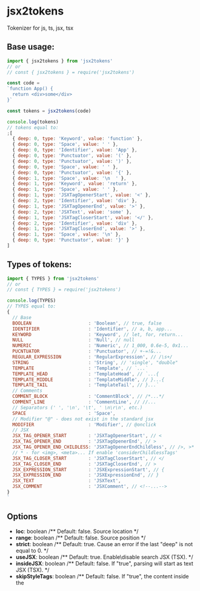 # jsx2tokens

Tokenizer for js, ts, jsx, tsx

## Base usage:

```js
import { jsx2tokens } from 'jsx2tokens'
// or 
// const { jsx2tokens } = require('jsx2tokens')

const code =
`function App() {
  return <div>some</div>
}`

const tokens = jsx2tokens(code)

console.log(tokens)
// tokens equal to:
;[
  { deep: 0, type: 'Keyword', value: 'function' },
  { deep: 0, type: 'Space', value: ' ' },
  { deep: 0, type: 'Identifier', value: 'App' },
  { deep: 0, type: 'Punctuator', value: '(' },
  { deep: 0, type: 'Punctuator', value: ')' },
  { deep: 0, type: 'Space', value: ' ' },
  { deep: 0, type: 'Punctuator', value: '{' },
  { deep: 1, type: 'Space', value: '\n  ' },
  { deep: 1, type: 'Keyword', value: 'return' },
  { deep: 1, type: 'Space', value: ' ' },
  { deep: 1, type: 'JSXTagOpenerStart', value: '<' },
  { deep: 2, type: 'Identifier', value: 'div' },
  { deep: 1, type: 'JSXTagOpenerEnd', value: '>' },
  { deep: 2, type: 'JSXText', value: 'some' },
  { deep: 1, type: 'JSXTagCloserStart', value: '</' },
  { deep: 2, type: 'Identifier', value: 'div' },
  { deep: 1, type: 'JSXTagCloserEnd', value: '>' },
  { deep: 1, type: 'Space', value: '\n' },
  { deep: 0, type: 'Punctuator', value: '}' }
]
```

## Types of tokens:

```js
import { TYPES } from 'jsx2tokens'
// or 
// const { TYPES } = require('jsx2tokens')

console.log(TYPES)
// TYPES equal to:
{
  // Base
  BOOLEAN                     : 'Boolean', // true, false
  IDENTIFIER                  : 'Identifier', // a, b, app...
  KEYWORD                     : 'Keyword', // let, for, return...
  NULL                        : 'Null', // null
  NUMERIC                     : 'Numeric', // 1_000, 0.6e-5, 0x1...
  PUCNTUATOR                  : 'Punctuator', // +-=!&...
  REGULAR_EXPRESSION          : 'RegularExpression', // /\s+/
  STRING                      : 'String', // 'single', "double"
  TEMPLATE                    : 'Template', // `...`
  TEMPLATE_HEAD               : 'TemplateHead', // `...{
  TEMPLATE_MIDDLE             : 'TemplateMiddle', // }...{
  TEMPLATE_TAIL               : 'TemplateTail', // }...`
  // Comments
  COMMENT_BLOCK               : 'CommentBlock', // /*...*/
  COMMENT_LINE                : 'CommentLine', // //...
  // Separators (' ', '\n', '\t', ' \n\r\n', etc.)
  SPACE                       : 'Space',
  // Modifier "@" - does not exist in the standard jsx
  MODIFIER                    : 'Modifier', // @onclick
  // JSX
  JSX_TAG_OPENER_START        : 'JSXTagOpenerStart', // <
  JSX_TAG_OPENER_END          : 'JSXTagOpenerEnd', // >
  JSX_TAG_OPENER_END_CHILDLESS: 'JSXTagOpenerEndChildless', // />, >*
  // * - for <img>, <meta>... If enable 'considerChildlessTags'
  JSX_TAG_CLOSER_START        : 'JSXTagCloserStart', // </
  JSX_TAG_CLOSER_END          : 'JSXTagCloserEnd', // >
  JSX_EXPRESSION_START        : 'JSXExpressionStart', // {
  JSX_EXPRESSION_END          : 'JSXExpressionEnd', // }
  JSX_TEXT                    : 'JSXText',
  JSX_COMMENT                 : 'JSXComment', // <!--...-->
} 
`
```

## Options

- **loc**: boolean  /** Default: false. Source location */
- **range**: boolean  /** Default: false. Source position */
- **strict**: boolean  /** Default: true. Cause an error if the last "deep" is not equal to 0. */
- **useJSX**: boolean  /** Default: true. Enable\disable search JSX (TSX). */
- **insideJSX**: boolean  /** Default: false. If "true", parsing will start as text JSX (TSX). */
- **skipStyleTags**: boolean  /** Default: false. If "true", the content inside the <style> will only be JSXText. */
- **skipScriptTags**: boolean  /** Default: false. If "true", the content inside the <script> will only be JSXText. */
- **parseScriptTags**: boolean  /** Default: false. If "true", the content inside the <script> will be tokenized. */
- **considerChildlessTags**: boolean /** Default: false. If "true", the <img> and other childless tags will be like <img/>. */
- **proxy**: ((v: TypeToken, k: number, a: TypeToken[], proxyCtx) => boolean | void) /** Default: noop. Middleware like */
- **proxyCtx**: any /** Default: {}. Advanced context for proxy */

### Loc and range:

```js
import { jsx2tokens } from 'jsx2tokens'

const code = 'a = 12'
const tokens = jsx2tokens(code, {
  loc  : true,
  range: true
})

console.log(tokens)
// tokens equal to:
;[
  {
    deep : 0,
    type : 'Identifier',
    value: 'a',
    loc  : {
      start: { line: 1, column: 0 },
      end  : { line: 1, column: 1 }
    },
    range: [0, 1]
  },
  {
    deep : 0,
    type : 'Space',
    value: ' ',
    loc  : {
      start: { line: 1, column: 1 },
      end  : { line: 1, column: 2 }
    },
    range: [1, 2]
  },
  {
    deep : 0,
    type : 'Punctuator',
    value: '=',
    loc  : {
      start: { line: 1, column: 2 },
      end  : { line: 1, column: 3 }
    },
    range: [2, 3]
  },
  {
    deep : 0,
    type : 'Space',
    value: ' ',
    loc  : {
      start: { line: 1, column: 3 },
      end  : { line: 1, column: 4 }
    },
    range: [3, 4]
  },
  {
    deep : 0,
    type : 'Numeric',
    value: '12',
    loc  : {
      start: { line: 1, column: 4 },
      end  : { line: 1, column: 6 }
    },
    range: [4, 6]
  }
]
```

### strict:

enable:

```js
import { jsx2tokens } from 'jsx2tokens'

const code = '[1, 2'
const tokens = jsx2tokens(code, {
  strict: true, // default
})

// Uncaught Error: jsx2tokens - deep: {"line":1,"column":5,"range":5}
```

disable:

```js
import { jsx2tokens } from 'jsx2tokens'

const code = '[1, 2'
const tokens = jsx2tokens(code, {
  strict: false
})

console.log(tokens)
// tokens equal to:
;[
  { deep: 0, type: 'Punctuator', value: '[' },
  { deep: 1, type: 'Numeric', value: '1' },
  { deep: 1, type: 'Punctuator', value: ',' },
  { deep: 1, type: 'Space', value: ' ' },
  { deep: 1, type: 'Numeric', value: '2' }
]
```

### useJSX:

!If you parse the 'ts' file, errors may occur. Then it is better to disable 'useJSX'

Not valid 'ts':

```js
import { jsx2tokens } from 'jsx2tokens'

const code = 'let a = <T>(a: T) => a'
const tokens = jsx2tokens(code, {
  useJSX: true // default
})
// Uncaught Error: jsx2tokens - deep...
// '<T>' - will be interpreted as JSX elements
```

Valid 'ts':

```js
import { jsx2tokens } from 'jsx2tokens'

const code = 'let a = <T, >(a: T) => a'
const tokens = jsx2tokens(code, {
  useJSX: true // default
})

// or

const code = 'let a = <T>(a: T) => a'
const tokens = jsx2tokens(code, {
  useJSX: false
})
```

### insideJSX:

Allows you to parse templates:

```js
import { jsx2tokens } from 'jsx2tokens'

const code = 'let a = <Some/>'
const tokens = jsx2tokens(code, {
  insideJSX: true
})

console.log(tokens)
// tokens equal to:
;[
  { deep: 0, type: 'JSXText', value: 'let a = ' },
  { deep: 0, type: 'JSXTagOpenerStart', value: '<' },
  { deep: 1, type: 'Identifier', value: 'Some' },
  { deep: 0, type: 'JSXTagOpenerEndChildless', value: '/>' }
]
```

### skipStyleTags

standard behavior:

```js
import { jsx2tokens } from 'jsx2tokens'

const code = '<style>{`body { color: red }`}</style>'
const tokens = jsx2tokens(code, {
  skipStyleTags: false // default
})

console.log(tokens)
// tokens equal to:
;[
  { deep: 0, type: 'JSXTagOpenerStart', value: '<' },
  { deep: 1, type: 'Identifier', value: 'style' },
  { deep: 0, type: 'JSXTagOpenerEnd', value: '>' },
  { deep: 1, type: 'JSXExpressionStart', value: '{' },
  { deep: 2, type: 'Template', value: '`body { color: red }`' },
  { deep: 1, type: 'JSXExpressionEnd', value: '}' },
  { deep: 0, type: 'JSXTagCloserStart', value: '</' },
  { deep: 1, type: 'Identifier', value: 'style' },
  { deep: 0, type: 'JSXTagCloserEnd', value: '>' }
]
```

miss style contents:

```js
import { jsx2tokens } from 'jsx2tokens'

const code = '<style>body { color: red }</style>'
const tokens = jsx2tokens(code, {
  skipStyleTags: true
})

console.log(tokens)
// tokens equal to:
;[
  { deep: 0, type: 'JSXTagOpenerStart', value: '<' },
  { deep: 1, type: 'Identifier', value: 'style' },
  { deep: 0, type: 'JSXTagOpenerEnd', value: '>' },
  { deep: 1, type: 'JSXText', value: '>body { color: red }' },
  { deep: 0, type: 'JSXTagCloserStart', value: '</' },
  { deep: 1, type: 'Identifier', value: 'style' },
  { deep: 0, type: 'JSXTagCloserEnd', value: '>' }
]
```

### skipScriptTags:

works exactly the same as the 'skipStyleTags', but for 'script' tags

### parseScriptTags:

tokenize code inside script tags:

```js
import { jsx2tokens } from 'jsx2tokens'

const code = '<script>console.log(`hello`)</script>'
const tokens = jsx2tokens(code, {
  parseScriptTags: true
})

console.log(tokens)
// tokens equal to:
;[
  { deep: 0, type: 'JSXTagOpenerStart', value: '<' },
  { deep: 1, type: 'Identifier', value: 'script' },
  { deep: 0, type: 'JSXTagOpenerEnd', value: '>' },
  { deep: 1, type: 'Identifier', value: 'console' },
  { deep: 1, type: 'Punctuator', value: '.' },
  { deep: 1, type: 'Identifier', value: 'log' },
  { deep: 1, type: 'Punctuator', value: '(' },
  { deep: 2, type: 'Template', value: '`hello`' },
  { deep: 1, type: 'Punctuator', value: ')' },
  { deep: 0, type: 'JSXTagCloserStart', value: '</' },
  { deep: 1, type: 'Identifier', value: 'script' },
  { deep: 0, type: 'JSXTagCloserEnd', value: '>' }
]
```

### considerChildlessTags:

automatically close childless tags

```js
import { jsx2tokens } from 'jsx2tokens'

const code = '<img src={`q.jpg`}>'
const tokens = jsx2tokens(code, {
  considerChildlessTags: true
})

console.log(tokens)
// tokens equal to:
;[
  { deep: 0, type: 'JSXTagOpenerStart', value: '<' },
  { deep: 1, type: 'Identifier', value: 'img' },
  { deep: 1, type: 'Space', value: ' ' },
  { deep: 1, type: 'Identifier', value: 'src' },
  { deep: 1, type: 'Punctuator', value: '=' },
  { deep: 1, type: 'Punctuator', value: '{' },
  { deep: 2, type: 'Template', value: '`q.jpg`' },
  { deep: 1, type: 'Punctuator', value: '}' },
  { deep: 0, type: 'JSXTagOpenerEndChildless', value: '>' }
]
```

#### Childless tags:

```js
import { CHILDLESS_TAGS } from 'jsx2tokens'
// or 
// const { CHILDLESS_TAGS } = require('jsx2tokens')

console.log(CHILDLESS_TAGS)
// CHILDLESS_TAGS equal to:
{
  area   : true,
  base   : true,
  br     : true,
  col    : true,
  command: true,
  embed  : true,
  hr     : true,
  img    : true,
  input  : true,
  keygen : true,
  link   : true,
  meta   : true,
  param  : true,
  source : true,
  track  : true,
  wbr    : true
} 
`
```

### proxy and proxyCtx

Simple example:

```js
import { jsx2tokens, TYPES } from 'jsx2tokens'

const code = ' some code '

const ctx = { spacesCount: 0 }

const tokens = jsx2tokens(code, {
  proxyCtx: ctx,
  proxy   : (v, k, tokens, proxyCtx) => {
    if (v.type === TYPES.SPACE) {
      proxyCtx.spacesCount++
      tokens.pop()
    }

    // break if there are more than 10 tokens
    if (a.length > 10) return true
  }
})

```

## License

[MIT](LICENSE)
